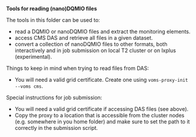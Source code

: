 **Tools for reading (nano)DQMIO files**

The tools in this folder can be used to:  
- read a DQMIO or nanoDQMIO files and extract the monitoring elements.  
- access CMS DAS and retrieve all files in a given dataset.  
- convert a collection of nanoDQMIO files to other formats, both interactively and in job submission on local T2 cluster or on lxplus (experimental).  

Things to keep in mind when trying to read files from DAS:  
- You will need a valid grid certificate. Create one using `voms-proxy-init --voms cms`.  

Special instructions for job submission:  
- You will need a valid grid certificate if accessing DAS files (see above).  
- Copy the proxy to a location that is accessible from the cluster nodes (e.g. somewhere in you home folder) and make sure to set the path to it correctly in the submission script.
